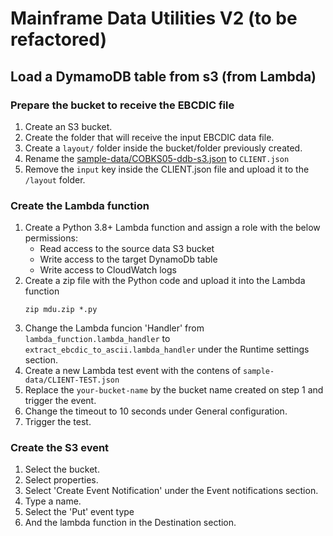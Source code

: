 # Mainframe Data Utilities V2 (to be refactored)

## Load a DymamoDB table from s3 (from Lambda)

### Prepare the bucket to receive the EBCDIC file

1. Create an S3 bucket.
2. Create the folder that will receive the input EBCDIC data file.
3. Create a `layout/` folder inside the bucket/folder previously created.
4. Rename the [sample-data/COBKS05-ddb-s3.json](sample-data/COBKS05-ddb-s3.json) to `CLIENT.json`
5. Remove the `input` key inside the CLIENT.json file and upload it to the `/layout` folder.

### Create the Lambda function

1. Create a Python 3.8+ Lambda function and assign a role with the below permissions:
   * Read access to the source data S3 bucket
   * Write access to the target DynamoDb table
   * Write access to CloudWatch logs
2. Create a zip file with the Python code and upload it into the Lambda function
   ```
   zip mdu.zip *.py
   ```
3. Change the Lambda funcion 'Handler' from `lambda_function.lambda_handler` to `extract_ebcdic_to_ascii.lambda_handler` under the Runtime settings section.
4. Create a new Lambda test event with the contens of `sample-data/CLIENT-TEST.json`
5. Replace the `your-bucket-name` by the bucket name created on step 1 and trigger the event.
6. Change the timeout to 10 seconds under General configuration.
7. Trigger the test.

### Create the S3 event

1. Select the bucket.
2. Select properties.
3. Select 'Create Event Notification' under the Event notifications section.
4. Type a name.
5. Select the 'Put' event type
6. And the lambda function in the Destination section.